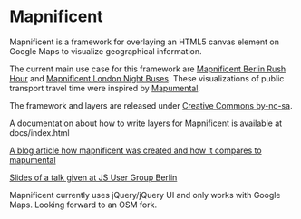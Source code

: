 Mapnificent
===========

Mapnificent is a framework for overlaying an HTML5 canvas element on Google Maps to visualize geographical information.


The current main use case for this framework are [Mapnificent Berlin Rush Hour](http://www.mapnificent.de) and [Mapnificent London Night Buses](http://london.mapnificent.de). These visualizations of public transport travel time were inspired by [Mapumental](http://mapumental.channel4.com).

The framework and layers are released under [Creative Commons by-nc-sa](http://creativecommons.org/licenses/by-nc-sa/3.0).

A documentation about how to write layers for Mapnificent is available at docs/index.html

[A blog article how mapnificent was created and how it compares to mapumental](http://blog.stefanwehrmeyer.com/post/449810520/mapnificent)

[Slides of a talk given at JS User Group Berlin](http://stefanwehrmeyer.com/talks/slides/mapnificent_jsugberlin.pdf)

Mapnificent currently uses jQuery/jQuery UI and only works with Google Maps. Looking forward to an OSM fork.